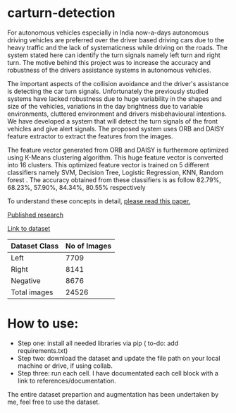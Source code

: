 # carturn-detection
For autonomous vehicles especially in India now-a-days autonomous driving vehicles are preferred over the driver based driving cars due to the heavy traffic and the lack of systematicness while driving on the roads. The system stated here can identify the turn signals namely left turn and right turn. The motive behind this project was to increase the accuracy and robustness of the drivers assistance systems in autonomous vehicles.

The important aspects of the collision avoidance and the driver's assistance is detecting the car turn signals. Unfortunately the previously studied systems have lacked robustness due to huge variability in the shapes and size of the vehicles, variations in the day brightness due to variable environments, cluttered environment and drivers misbehavioural intentions. We have developed a system that will detect the turn signals of the front vehicles and give alert signals. The proposed system uses ORB and DAISY feature extractor to extract the features from the images. 

The feature vector generated from ORB and DAISY is furthermore optimized using K-Means clustering algorithm. This huge feature vector is converted into 16 clusters. This optimized feature vector is trained on 5 different classifiers namely SVM, Decision Tree, Logistic Regression, KNN, Random forest . The accuracy obtained from these classifiers is as follow 82.79%, 68.23%, 57.90%, 84.34%,  80.55% respectively 

To understand these concepts in detail, [please read this paper.](https://github.com/rachittshah/carturn-detection/blob/main/Report_Rachitt%20Shah.pdf)

[Published research](https://link.springer.com/chapter/10.1007/978-981-99-2768-5_39) 

[Link to dataset](https://drive.google.com/drive/folders/1O7llkK1FYOWfi0VUd9Wmy0vkJHkHYC_b?usp=sharing)

| Dataset Class | No of Images |
|---------------|--------------|
| Left          | 7709         |
| Right         | 8141         |
| Negative      | 8676         |
| Total images  | 24526        |

# How to use:

- Step one: install all needed libraries via pip ( to-do: add requirements.txt)
- Step two: download the dataset and update the file path on your local machine or drive, if using collab.
- Step three: run each cell. I have documentated each cell block with a link to references/documentation.

The entire dataset prepartion and augmentation has been undertaken by me, feel free to use the dataset.
